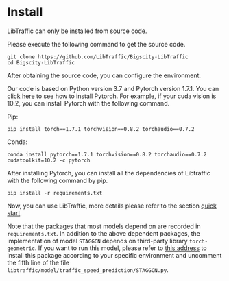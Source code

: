 # Install

LibTraffic can only be installed from source code.

Please execute the following command to get the source code.

```shell
git clone https://github.com/LibTraffic/Bigscity-LibTraffic
cd Bigscity-LibTraffic
```

After obtaining the source code, you can configure the environment.

Our code is based on Python version 3.7 and Pytorch version 1.7.1. You can click [here](https://pytorch.org/get-started/previous-versions/#v171) to see how to install Pytorch. For example, if your cuda vision is 10.2, you can install Pytorch with the following command.

Pip:

```shell
pip install torch==1.7.1 torchvision==0.8.2 torchaudio==0.7.2
```

Conda:

```shell
conda install pytorch==1.7.1 torchvision==0.8.2 torchaudio==0.7.2 cudatoolkit=10.2 -c pytorch
```

After installing Pytorch, you can install all the dependencies of Libtraffic with the following command by pip.

```shell
pip install -r requirements.txt
```

Now, you can use LibTraffic, more details please refer to the section [quick start](./quick_start.md).



Note that the packages that most models depend on are recorded in  `requirements.txt`. In addition to the above dependent packages, the implementation of model `STAGGCN` depends on third-party library `torch-geometric`. If you want to run this model, please refer to [this address](https://github.com/rusty1s/pytorch_geometric) to install this package according to your specific environment and uncomment the fifth line of the file `libtraffic/model/traffic_speed_prediction/STAGGCN.py`.